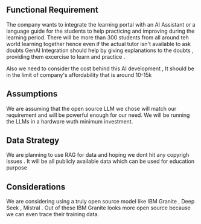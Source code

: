 ## Functional Requirement

The company wants to integrate the learning portal with an AI Assistant or a language guide for the students to help practicing and improving during the learning period. There will be more than 300 students from all around teh world learning together hence even if the actual tutor isn't available to ask doubts GenAI Integration should help by giving explanations to the doubts , providing them excercise to learn and practice .

Also we need to consider the cost behind this AI development , It should be in the limit of company's affordability that is around 10-15k

## Assumptions

We are assuming that the open source LLM we chose will match our requirement and will be powerful enough for our need. We will be running the LLMs in a hardware wuth minimum investment.

## Data Strategy

We are planning to use RAG for data and hoping we dont hit any copyrigh issues . It will be all publicly available data which can be used for education purpose

## Considerations

We are considering using a truly open source model like IBM Granite , Deep Seek , Mistral . Out of these IBM Granite looks more open source because we can even trace their training data.
